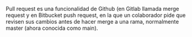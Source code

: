 Pull request es una funcionalidad de Github (en Gitlab llamada merge request y en Bitbucket push request, en la que un colaborador pide que revisen sus cambios antes de hacer merge a una rama, normalmente master (ahora conocida como main).